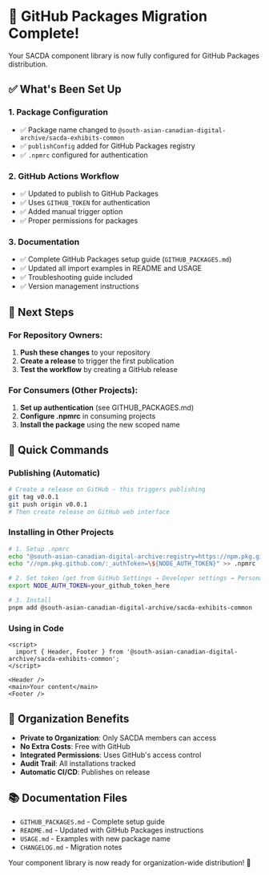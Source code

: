 # 🚀 GitHub Packages Migration Complete!

Your SACDA component library is now fully configured for GitHub Packages distribution.

## ✅ **What's Been Set Up**

### 1. **Package Configuration**
- ✅ Package name changed to `@south-asian-canadian-digital-archive/sacda-exhibits-common`
- ✅ `publishConfig` added for GitHub Packages registry
- ✅ `.npmrc` configured for authentication

### 2. **GitHub Actions Workflow**
- ✅ Updated to publish to GitHub Packages
- ✅ Uses `GITHUB_TOKEN` for authentication
- ✅ Added manual trigger option
- ✅ Proper permissions for packages

### 3. **Documentation**
- ✅ Complete GitHub Packages setup guide (`GITHUB_PACKAGES.md`)
- ✅ Updated all import examples in README and USAGE
- ✅ Troubleshooting guide included
- ✅ Version management instructions

## 🎯 **Next Steps**

### For Repository Owners:
1. **Push these changes** to your repository
2. **Create a release** to trigger the first publication
3. **Test the workflow** by creating a GitHub release

### For Consumers (Other Projects):
1. **Set up authentication** (see GITHUB_PACKAGES.md)
2. **Configure .npmrc** in consuming projects
3. **Install the package** using the new scoped name

## 🔧 **Quick Commands**

### Publishing (Automatic)
```bash
# Create a release on GitHub - this triggers publishing
git tag v0.0.1
git push origin v0.0.1
# Then create release on GitHub web interface
```

### Installing in Other Projects
```bash
# 1. Setup .npmrc
echo "@south-asian-canadian-digital-archive:registry=https://npm.pkg.github.com" >> .npmrc
echo "//npm.pkg.github.com/:_authToken=\${NODE_AUTH_TOKEN}" >> .npmrc

# 2. Set token (get from GitHub Settings → Developer settings → Personal access tokens)
export NODE_AUTH_TOKEN=your_github_token_here

# 3. Install
pnpm add @south-asian-canadian-digital-archive/sacda-exhibits-common
```

### Using in Code
```svelte
<script>
  import { Header, Footer } from '@south-asian-canadian-digital-archive/sacda-exhibits-common';
</script>

<Header />
<main>Your content</main>
<Footer />
```

## 🏢 **Organization Benefits**

- **Private to Organization**: Only SACDA members can access
- **No Extra Costs**: Free with GitHub
- **Integrated Permissions**: Uses GitHub's access control
- **Audit Trail**: All installations tracked
- **Automatic CI/CD**: Publishes on release

## 📚 **Documentation Files**

- `GITHUB_PACKAGES.md` - Complete setup guide
- `README.md` - Updated with GitHub Packages instructions
- `USAGE.md` - Examples with new package name
- `CHANGELOG.md` - Migration notes

Your component library is now ready for organization-wide distribution! 🎉
